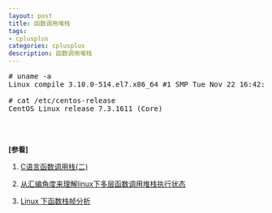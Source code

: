 ```yaml
---
layout: post
title: 函数调用堆栈
tags:
- cplusplus
categories: cplusplus
description: 函数调用堆栈
---
```




<!-- more -->
<pre>
# uname -a
Linux compile 3.10.0-514.el7.x86_64 #1 SMP Tue Nov 22 16:42:41 UTC 2016 x86_64 x86_64 x86_64 GNU/Linux

# cat /etc/centos-release
CentOS Linux release 7.3.1611 (Core) 
</pre>






<br />
<br />

**[参看]**

1. [C语言函数调用栈(二)](https://www.cnblogs.com/clover-toeic/p/3756668.html)

2. [从汇编角度来理解linux下多层函数调用堆栈执行状态](https://www.cnblogs.com/mengfanrong/p/3871774.html)

3. [Linux 下函数栈帧分析](https://blog.csdn.net/xy010902100449/article/details/51376032)

<br />
<br />
<br />





